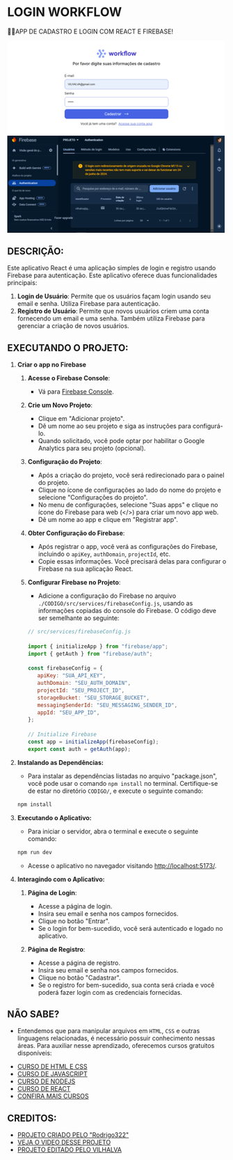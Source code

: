 # LOGIN WORKFLOW
👨‍🏫APP DE CADASTRO E LOGIN COM REACT E FIREBASE!

<img src="./IMAGENS/FOTO_1.png" align="center" width="500"> <br> 
<img src="./IMAGENS/FOTO_2.png" align="center" width="500"> <br> 

## DESCRIÇÃO:
Este aplicativo React é uma aplicação simples de login e registro usando Firebase para autenticação. Este aplicativo oferece duas funcionalidades principais:

1. **Login de Usuário**: Permite que os usuários façam login usando seu email e senha. Utiliza Firebase para autenticação.
2. **Registro de Usuário**: Permite que novos usuários criem uma conta fornecendo um email e uma senha. Também utiliza Firebase para gerenciar a criação de novos usuários.

## EXECUTANDO O PROJETO:
1. **Criar o app no Firebase**
   1. **Acesse o Firebase Console**:
      - Vá para [Firebase Console](https://console.firebase.google.com/).

   2. **Crie um Novo Projeto**:
      - Clique em "Adicionar projeto".
      - Dê um nome ao seu projeto e siga as instruções para configurá-lo.
      - Quando solicitado, você pode optar por habilitar o Google Analytics para seu projeto (opcional).

   3. **Configuração do Projeto**:
      - Após a criação do projeto, você será redirecionado para o painel do projeto.
      - Clique no ícone de configurações ao lado do nome do projeto e selecione "Configurações do projeto".
      - No menu de configurações, selecione "Suas apps" e clique no ícone do Firebase para web (</>) para criar um novo app web.
      - Dê um nome ao app e clique em "Registrar app".

   4. **Obter Configuração do Firebase**:
      - Após registrar o app, você verá as configurações do Firebase, incluindo o `apiKey`, `authDomain`, `projectId`, etc.
      - Copie essas informações. Você precisará delas para configurar o Firebase na sua aplicação React.

   5. **Configurar Firebase no Projeto**:
      - Adicione a configuração do Firebase no arquivo `./CODIGO/src/services/firebaseConfig.js`, usando as informações copiadas do console do Firebase. O código deve ser semelhante ao seguinte:
      ```javascript
      // src/services/firebaseConfig.js

      import { initializeApp } from "firebase/app";
      import { getAuth } from "firebase/auth";

      const firebaseConfig = {
         apiKey: "SUA_API_KEY",
         authDomain: "SEU_AUTH_DOMAIN",
         projectId: "SEU_PROJECT_ID",
         storageBucket: "SEU_STORAGE_BUCKET",
         messagingSenderId: "SEU_MESSAGING_SENDER_ID",
         appId: "SEU_APP_ID",
      };

      // Initialize Firebase
      const app = initializeApp(firebaseConfig);
      export const auth = getAuth(app);
      ```

2. **Instalando as Dependências:**
   - Para instalar as dependências listadas no arquivo "package.json", você pode usar o comando `npm install` no terminal. Certifique-se de estar no diretório `CODIGO/`, e execute o seguinte comando:
   ```bash
   npm install
   ```

3. **Executando o Aplicativo:**
   - Para iniciar o servidor, abra o terminal e execute o seguinte comando:
   ```bash
   npm run dev
   ```

   - Acesse o aplicativo no navegador visitando [http://localhost:5173/](http://localhost:5173/).

4. **Interagindo com o Aplicativo:**
   1. **Página de Login**:
      - Acesse a página de login.
      - Insira seu email e senha nos campos fornecidos.
      - Clique no botão "Entrar".
      - Se o login for bem-sucedido, você será autenticado e logado no aplicativo.

   2. **Página de Registro**:
      - Acesse a página de registro.
      - Insira seu email e senha nos campos fornecidos.
      - Clique no botão "Cadastrar".
      - Se o registro for bem-sucedido, sua conta será criada e você poderá fazer login com as credenciais fornecidas.

## NÃO SABE?
- Entendemos que para manipular arquivos em `HTML`, `CSS` e outras linguagens relacionadas, é necessário possuir conhecimento nessas áreas. Para auxiliar nesse aprendizado, oferecemos cursos gratuitos disponíveis:
* [CURSO DE HTML E CSS](https://github.com/VILHALVA/CURSO-DE-HTML-E-CSS)
* [CURSO DE JAVASCRIPT](https://github.com/VILHALVA/CURSO-DE-JAVASCRIPT)
* [CURSO DE NODEJS](https://github.com/VILHALVA/CURSO-DE-NODEJS)
* [CURSO DE REACT](https://github.com/VILHALVA/CURSO-DE-REACT)
* [CONFIRA MAIS CURSOS](https://github.com/VILHALVA?tab=repositories&q=+topic:CURSO)

## CREDITOS:
- [PROJETO CRIADO PELO "Rodrigo322"](https://github.com/Rodrigo322/react-login)
- [VEJA O VIDEO DESSE PROJETO](https://youtu.be/LI0YcHMu9P4?si=maGt-CWPzz2crnvp)
- [PROJETO EDITADO PELO VILHALVA](https://github.com/VILHALVA)





